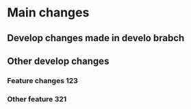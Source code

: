# Main changes

## Develop changes made in develo brabch
## Other develop changes

### Feature changes 123

### Other feature 321
